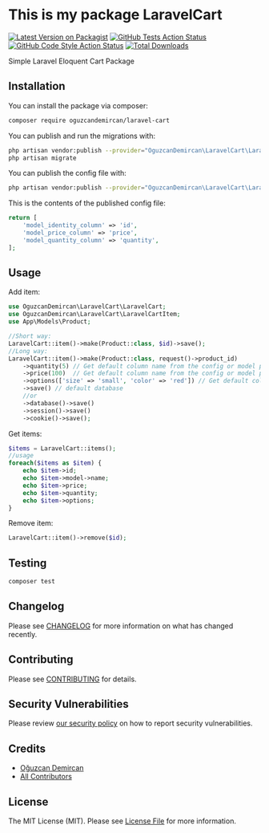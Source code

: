 # This is my package LaravelCart

[![Latest Version on Packagist](https://img.shields.io/packagist/v/oguzcandemircan/laravel-cart.svg?style=flat-square)](https://packagist.org/packages/oguzcandemircan/laravel-cart)
[![GitHub Tests Action Status](https://img.shields.io/github/workflow/status/oguzcandemircan/laravel-cart/run-tests?label=tests)](https://github.com/oguzcandemircan/laravel-cart/actions?query=workflow%3Arun-tests+branch%3Amain)
[![GitHub Code Style Action Status](https://img.shields.io/github/workflow/status/oguzcandemircan/laravel-cart/Check%20&%20fix%20styling?label=code%20style)](https://github.com/oguzcandemircan/laravel-cart/actions?query=workflow%3A"Check+%26+fix+styling"+branch%3Amain)
[![Total Downloads](https://img.shields.io/packagist/dt/oguzcandemircan/laravel-cart.svg?style=flat-square)](https://packagist.org/packages/oguzcandemircan/laravel-cart)

Simple Laravel Eloquent Cart Package

## Installation

You can install the package via composer:

```bash
composer require oguzcandemircan/laravel-cart
```

You can publish and run the migrations with:

```bash
php artisan vendor:publish --provider="OguzcanDemircan\LaravelCart\LaravelCartServiceProvider" --tag="laravel-cart-migrations"
php artisan migrate
```

You can publish the config file with:
```bash
php artisan vendor:publish --provider="OguzcanDemircan\LaravelCart\LaravelCartServiceProvider" --tag="laravel-cart-config"
```

This is the contents of the published config file:

```php
return [
    'model_identity_column' => 'id',
    'model_price_column' => 'price',
    'model_quantity_column' => 'quantity',
];
```

## Usage

Add item:
```php
use OguzcanDemircan\LaravelCart\LaravelCart;
use OguzcanDemircan\LaravelCart\LaravelCartItem;
use App\Models\Product;

//Short way:
LaravelCart::item()->make(Product::class, $id)->save();
//Long way:
LaravelCart::item()->make(Product::class, request()->product_id)
    ->quantity(5) // Get default column name from the config or model property and requests the value from request
    ->price(100)  // Get default column name from the config or model property and requests the value from request
    ->options(['size' => 'small', 'color' => 'red']) // Get default column name from the config or model property and requests the value from request
    ->save() // default database
    //or
    ->database()->save()
    ->session()->save()
    ->cookie()->save();
```
Get items:
```php
$items = LaravelCart::items();
//usage
foreach($items as $item) {
    echo $item->id;
    echo $item->model->name;
    echo $item->price;
    echo $item->quantity;
    echo $item->options;
}

```

Remove item:
```php
LaravelCart::item()->remove($id);
```

## Testing

```bash
composer test
```

## Changelog

Please see [CHANGELOG](CHANGELOG.md) for more information on what has changed recently.

## Contributing

Please see [CONTRIBUTING](.github/CONTRIBUTING.md) for details.

## Security Vulnerabilities

Please review [our security policy](../../security/policy) on how to report security vulnerabilities.

## Credits

- [Oğuzcan Demircan](https://github.com/oguzcandemircan)
- [All Contributors](../../contributors)

## License

The MIT License (MIT). Please see [License File](LICENSE.md) for more information.
